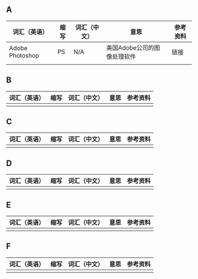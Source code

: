 ## A
| 词汇（英语）                 | 缩写 | 词汇（中文） | 意思                   | 参考资料 |
| ---------------------------- | ---- | ------------ | ---------------------- | -------- |
| Adobe Photoshop | PS  | N/A     | 美国Adobe公司的图像处理软件 | 链接     |
|                              |      |              |                        |          |
## B
| 词汇（英语） | 缩写 | 词汇（中文） | 意思 | 参考资料 |
| ------------ | ---- | ------------ | ---- | -------- |
|              |      |              |      |          |
## C
| 词汇（英语） | 缩写 | 词汇（中文） | 意思 | 参考资料 |
| ------------ | ---- | ------------ | ---- | -------- |
|              |      |              |      |          |
## D
| 词汇（英语） | 缩写 | 词汇（中文） | 意思 | 参考资料 |
| ------------ | ---- | ------------ | ---- | -------- |
|              |      |              |      |          |
## E
| 词汇（英语） | 缩写 | 词汇（中文） | 意思 | 参考资料 |
| ------------ | ---- | ------------ | ---- | -------- |
|              |      |              |      |          |
## F
| 词汇（英语） | 缩写 | 词汇（中文） | 意思 | 参考资料 |
| ------------ | ---- | ------------ | ---- | -------- |
|              |      |              |      |          |
